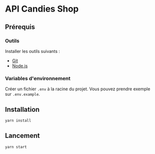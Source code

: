 # API Candies Shop

## Prérequis

### Outils

Installer les outils suivants :

* [Git](https://git-scm.com/book/fr/v2/D%C3%A9marrage-rapide-Installation-de-Git)
* [Node.js](https://nodejs.org/fr/download/package-manager/)

### Variables d'environnement

Créer un fichier `.env` à la racine du projet. Vous pouvez prendre exemple sur `.env.example`.

## Installation

```bash
yarn install
```

## Lancement

```bash
yarn start
```
